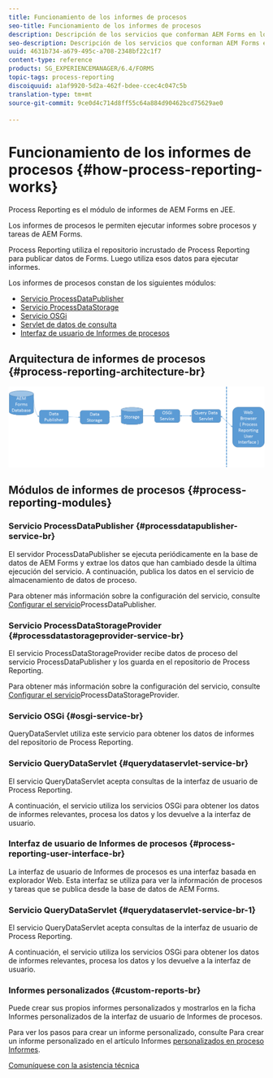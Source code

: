 ```yaml
---
title: Funcionamiento de los informes de procesos
seo-title: Funcionamiento de los informes de procesos
description: Descripción de los servicios que conforman AEM Forms en los informes de procesos JEE y una introducción a la interfaz de usuario de informes de procesos
seo-description: Descripción de los servicios que conforman AEM Forms en los informes de procesos JEE y una introducción a la interfaz de usuario de informes de procesos
uuid: 4631b734-a679-495c-a708-2348bf22c1f7
content-type: reference
products: SG_EXPERIENCEMANAGER/6.4/FORMS
topic-tags: process-reporting
discoiquuid: a1af9920-5d2a-462f-bdee-ccec4c047c5b
translation-type: tm+mt
source-git-commit: 9ce0d4c714d8ff55c64a884d90462bcd75629ae0

---
```



# Funcionamiento de los informes de procesos {#how-process-reporting-works}

Process Reporting es el módulo de informes de AEM Forms en JEE.

Los informes de procesos le permiten ejecutar informes sobre procesos y tareas de AEM Forms.

Process Reporting utiliza el repositorio incrustado de Process Reporting para publicar datos de Forms. Luego utiliza esos datos para ejecutar informes.

Los informes de procesos constan de los siguientes módulos:

* [Servicio ProcessDataPublisher](/help/forms/using/process-reporting/process-reporting-architecture.md#p-processdatapublisher-service-br-p)
* [Servicio ProcessDataStorage](/help/forms/using/process-reporting/process-reporting-architecture.md#p-processdatastorageprovider-service-br-p)
* [Servicio OSGi](/help/forms/using/process-reporting/process-reporting-architecture.md#p-osgi-service-br-p)
* [Servlet de datos de consulta](/help/forms/using/process-reporting/process-reporting-architecture.md#p-querydataservlet-service-br-p)
* [Interfaz de usuario de Informes de procesos](/help/forms/using/process-reporting/process-reporting-architecture.md#p-process-reporting-user-interface-br-p)

## Arquitectura de informes de procesos {#process-reporting-architecture-br}

![processreportararquitectura](assets/processreportingarchitecture.png)

## Módulos de informes de procesos {#process-reporting-modules}

### Servicio ProcessDataPublisher {#processdatapublisher-service-br}

El servidor ProcessDataPublisher se ejecuta periódicamente en la base de datos de AEM Forms y extrae los datos que han cambiado desde la última ejecución del servicio. A continuación, publica los datos en el servicio de almacenamiento de datos de proceso.

Para obtener más información sobre la configuración del servicio, consulte [Configurar el servicio](/help/forms/using/process-reporting/install-start-process-reporting.md#p-reportconfiguration-service-p)ProcessDataPublisher.

### Servicio ProcessDataStorageProvider {#processdatastorageprovider-service-br}

El servicio ProcessDataStorageProvider recibe datos de proceso del servicio ProcessDataPublisher y los guarda en el repositorio de Process Reporting.

Para obtener más información sobre la configuración del servicio, consulte [Configurar el servicio](/help/forms/using/process-reporting/install-start-process-reporting.md#p-to-configure-the-process-reporting-repository-locations-p)ProcessDataStorageProvider.

### Servicio OSGi {#osgi-service-br}

QueryDataServlet utiliza este servicio para obtener los datos de informes del repositorio de Process Reporting.

### Servicio QueryDataServlet {#querydataservlet-service-br}

El servicio QueryDataServlet acepta consultas de la interfaz de usuario de Process Reporting.

A continuación, el servicio utiliza los servicios OSGi para obtener los datos de informes relevantes, procesa los datos y los devuelve a la interfaz de usuario.

### Interfaz de usuario de Informes de procesos {#process-reporting-user-interface-br}

La interfaz de usuario de Informes de procesos es una interfaz basada en explorador Web. Esta interfaz se utiliza para ver la información de procesos y tareas que se publica desde la base de datos de AEM Forms.

### Servicio QueryDataServlet {#querydataservlet-service-br-1}

El servicio QueryDataServlet acepta consultas de la interfaz de usuario de Process Reporting.

A continuación, el servicio utiliza los servicios OSGi para obtener los datos de informes relevantes, procesa los datos y los devuelve a la interfaz de usuario.

### Informes personalizados {#custom-reports-br}

Puede crear sus propios informes personalizados y mostrarlos en la ficha Informes personalizados de la interfaz de usuario de Informes de procesos.

Para ver los pasos para crear un informe personalizado, consulte Para crear un informe personalizado en el artículo Informes [personalizados en proceso Informes](/help/forms/using/process-reporting/process-reporting-custom-reports.md).

[Comuníquese con la asistencia técnica](https://www.adobe.com/account/sign-in.supportportal.html)
